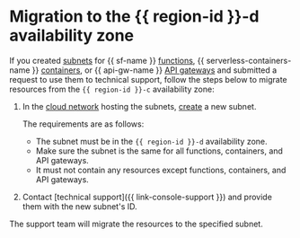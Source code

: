 # Migration to the {{ region-id }}-d availability zone

If you created [subnets](../../vpc/concepts/network.md#subnet) for {{ sf-name }} [functions](../../functions/concepts/function.md), {{ serverless-containers-name }} [containers](../../serverless-containers/concepts/container.md), or {{ api-gw-name }} [API gateways](../../api-gateway/concepts/index.md) and submitted a request to use them to technical support, follow the steps below to migrate resources from the `{{ region-id }}-c` availability zone:

1. In the [cloud network](../../vpc/concepts/network.md#network) hosting the subnets, [create](../../vpc/operations/subnet-create.md) a new subnet.

   The requirements are as follows:
   * The subnet must be in the `{{ region-id }}-d` availability zone.
   * Make sure the subnet is the same for all functions, containers, and API gateways.
   * It must not contain any resources except functions, containers, and API gateways.
1. Contact [technical support]({{ link-console-support }}) and provide them with the new subnet's ID.

The support team will migrate the resources to the specified subnet.

